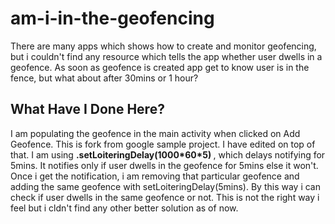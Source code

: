 # am-i-in-the-geofencing
There are many apps which shows how to create and monitor geofencing, but i couldn't find any resource which tells the app whether user dwells in a geofence. As soon as geofence is created app get to know user is in the fence, but what about after 30mins or 1 hour? 


<h2> What Have I Done Here? </h2>
I am populating the geofence in the main activity when clicked on Add Geofence. This is fork from google sample project. I have edited on top of that. I am using <b> .setLoiteringDelay(1000*60*5) </b>, which delays notifying for 5mins. It notifies only if user dwells in the geofence for 5mins else it won't. Once i get the notification, i am removing that particular geofence and adding the same geofence with setLoiteringDelay(5mins). By this way i can check if user dwells in the same geofence or not. This is not the right way i feel but i cldn't find any other better solution as of now. 
